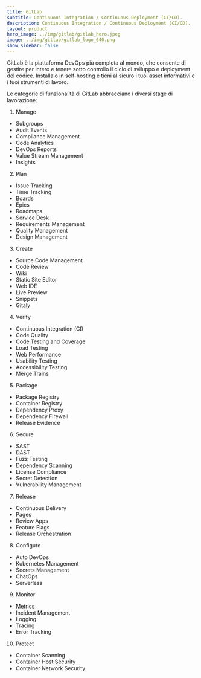 ```yaml
---
title: GitLab
subtitle: Continuous Integration / Continuous Deployment (CI/CD).
description: Continuous Integration / Continuous Deployment (CI/CD).
layout: product
hero_image: ../img/gitlab/gitlab_hero.jpeg
image: ../img/gitlab/gitlab_logo_640.png
show_sidebar: false
---
```

GitLab è la piattaforma DevOps più completa al mondo, che consente di gestire per intero e tenere sotto controllo il ciclo di sviluppo e deployment del codice. Installalo in self-hosting e tieni al sicuro i tuoi asset informativi e i tuoi strumenti di lavoro.

Le categorie di funzionalità di GitLab abbracciano i diversi stage di lavorazione:

1. Manage
- Subgroups
- Audit Events
- Compliance Management
- Code Analytics
- DevOps Reports
- Value Stream Management
- Insights

2. Plan
- Issue Tracking
- Time Tracking
- Boards
- Epics
- Roadmaps
- Service Desk
- Requirements Management
- Quality Management
- Design Management

3. Create
- Source Code Management
- Code Review
- Wiki
- Static Site Editor
- Web IDE
- Live Preview
- Snippets
- Gitaly

4. Verify
- Continuous Integration (CI)
- Code Quality
- Code Testing and Coverage
- Load Testing
- Web Performance
- Usability Testing
- Accessibility Testing
- Merge Trains

5. Package
- Package Registry
- Container Registry
- Dependency Proxy
- Dependency Firewall
- Release Evidence

6. Secure
- SAST
- DAST
- Fuzz Testing
- Dependency Scanning
- License Compliance
- Secret Detection
- Vulnerability Management

7. Release
- Continuous Delivery
- Pages
- Review Apps
- Feature Flags
- Release Orchestration

8. Configure
- Auto DevOps
- Kubernetes Management
- Secrets Management
- ChatOps
- Serverless

9. Monitor
- Metrics
- Incident Management
- Logging
- Tracing
- Error Tracking

10. Protect
- Container Scanning
- Container Host Security
- Container Network Security
